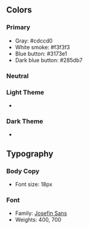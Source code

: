 ## Colors

### Primary

- Gray: #cdccd0
- White smoke: #f3f3f3
- Blue button: #3173e1
- Dark blue button: #285db7

### Neutral

### Light Theme

- 

### Dark Theme

- 

## Typography

### Body Copy

- Font size: 18px

### Font

- Family: [Josefin Sans](https://fonts.google.com/specimen/Josefin+Sans)
- Weights: 400, 700

<!-- // <uniquifier>: Use a unique and descriptive class name
// <weight>: Use a value from 200 to 800

.karla-<uniquifier> {
  font-family: "Karla", sans-serif;
  font-optical-sizing: auto;
  font-weight: <weight>;
  font-style: normal;
} -->
